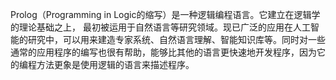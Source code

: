 Prolog（Programming in Logic的缩写）是一种逻辑编程语言。它建立在逻辑学的理论基础之上， 最初被运用于自然语言等研究领域。现已广泛的应用在人工智能的研究中，可以用来建造专家系统、自然语言理解、智能知识库等。同时对一些通常的应用程序的编写也很有帮助，能够比其他的语言更快速地开发程序，因为它的编程方法更象是使用逻辑的语言来描述程序。